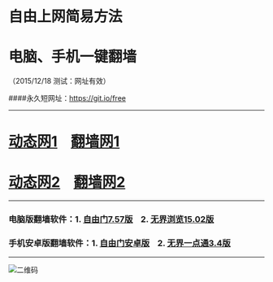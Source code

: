 # 自由上网简易方法
# 电脑、手机一键翻墙
（2015/12/18 测试：网址有效）

####永久短网址：https://git.io/free

***

# <a href="http://dt3.pwnz.org/1218" target="_blank">动态网1</a>&nbsp;&nbsp;&nbsp;&nbsp;<a href="http://fq01.itarea.org" target="_blank">翻墙网1</a>

# <a href="http://dt3.blinklab.com/1218" target="_blank">动态网2</a>&nbsp;&nbsp;&nbsp;&nbsp;<a href="http://fq02.bacek.com" target="_blank">翻墙网2</a>

***

### 电脑版翻墙软件：1. <a href="https://git.io/fgp" target="_blank">自由门7.57版</a>&nbsp;&nbsp;&nbsp;&nbsp;2. <a href="https://git.io/HNvvvQ" target="_blank">无界浏览15.02版</a>

### 手机安卓版翻墙软件：1. <a href="https://git.io/fgma" target="_blank">自由门安卓版</a>&nbsp;&nbsp;&nbsp;&nbsp;2. <a href="https://git.io/2S1IBQ" target="_blank">无界一点通3.4版</a>

***

![二维码](http://tqakv.x.incapdns.net/pic/yjfq0.png)
